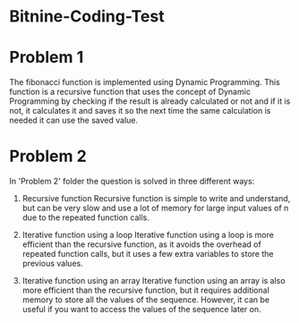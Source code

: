 # Bitnine-Coding-Test
# Problem 1
The fibonacci function is implemented using Dynamic Programming. This function is a recursive function that uses the concept of Dynamic Programming by checking if the result is already calculated or not and if it is not, it calculates it and saves it so the next time the same calculation is needed it can use the saved value.

# Problem 2
In 'Problem 2' folder the question is solved in three different ways: 

1. Recursive function
Recursive function is simple to write and understand, but can be very slow and use a lot of memory for large input values of n due to the repeated function calls.

2. Iterative function using a loop
Iterative function using a loop is more efficient than the recursive function, as it avoids the overhead of repeated function calls, but it uses a few extra variables to store the previous values.

3. Iterative function using an array
Iterative function using an array is also more efficient than the recursive function, but it requires additional memory to store all the values of the sequence. However, it can be useful if you want to access the values of the sequence later on.
